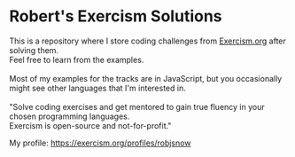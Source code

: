 # Robert's Exercism Solutions

This is  a repository where I store coding challenges from <a href="https://exercism.org/">Exercism.org</a> after solving them.<br/>
Feel free to learn from the examples.<br/>
<br/>
Most of my examples for the tracks are in JavaScript, but you occasionally might see other languages that I'm interested in.<br/><br/>
"Solve coding exercises and get mentored to gain true fluency in your chosen programming languages.<br/>
Exercism is open-source and not-for-profit."<br/>

My profile: https://exercism.org/profiles/robjsnow
